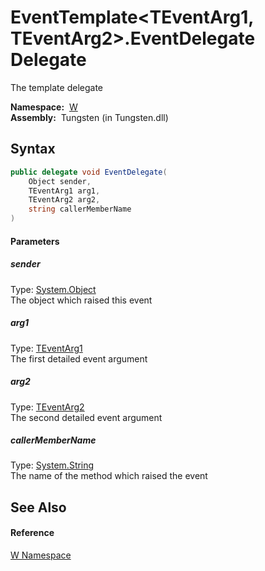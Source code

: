 EventTemplate&lt;TEventArg1, TEventArg2>.EventDelegate Delegate
===============================================================
   The template delegate

  **Namespace:**  [W][1]  
  **Assembly:**  Tungsten (in Tungsten.dll)

Syntax
------

```csharp
public delegate void EventDelegate(
	Object sender,
	TEventArg1 arg1,
	TEventArg2 arg2,
	string callerMemberName
)
```

#### Parameters

##### *sender*
Type: [System.Object][2]  
The object which raised this event

##### *arg1*
Type: [TEventArg1][3]  
The first detailed event argument

##### *arg2*
Type: [TEventArg2][3]  
The second detailed event argument

##### *callerMemberName*
Type: [System.String][4]  
The name of the method which raised the event


See Also
--------

#### Reference
[W Namespace][1]  

[1]: ../README.md
[2]: http://msdn.microsoft.com/en-us/library/e5kfa45b
[3]: ../EventTemplate_2/README.md
[4]: http://msdn.microsoft.com/en-us/library/s1wwdcbf